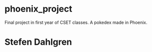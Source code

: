 # phoenix_project

Final project in first year of CSET classes. A pokedex made in Phoenix.

# Stefen Dahlgren
